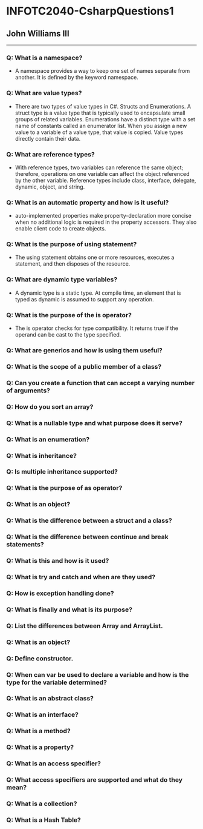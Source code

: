 # INFOTC2040-CsharpQuestions1
## John Williams III
----------------------------------------
### Q: What is a namespace?
- A namespace provides a way to keep one set of names separate from another. It is defined by the keyword namespace.

### Q: What are value types?
- There are two types of value types in C#. Structs and Enumerations. A struct type is a value type that is typically used to encapsulate small groups of related variables. Enumerations have a distinct type with a set name of constants called an enumerator list. When you assign a new value to a variable of a value type, that value is copied. Value types directly contain their data. 

### Q: What are reference types?
- With reference types, two variables can reference the same object; therefore, operations on one variable can affect the object referenced by the other variable. Reference types include class, interface, delegate, dynamic, object, and string.

### Q: What is an automatic property and how is it useful?
- auto-implemented properties make property-declaration more concise when no additional logic is required in the property accessors. They also enable client code to create objects.

### Q: What is the purpose of using statement?
- The using statement obtains one or more resources, executes a statement, and then disposes of the resource.

### Q: What are dynamic type variables?
- A dynamic type is a static type. At compile time, an element that is typed as dynamic is assumed to support any operation.

### Q: What is the purpose of the is operator?
- The is operator checks for type compatibility. It returns true if the operand can be cast to the type specified.

### Q: What are generics and how is using them useful?

### Q: What is the scope of a public member of a class?

### Q: Can you create a function that can accept a varying number of arguments?

### Q: How do you sort an array?

### Q: What is a nullable type and what purpose does it serve?

### Q: What is an enumeration?

### Q: What is inheritance?

### Q: Is multiple inheritance supported?

### Q: What is the purpose of as operator?

### Q: What is an object?

### Q: What is the difference between a struct and a class?

### Q: What is the difference between continue and break statements?

### Q: What is this and how is it used?

### Q: What is try and catch and when are they used?

### Q: How is exception handling done?

### Q: What is finally and what is its purpose?

### Q: List the differences between Array and ArrayList.

### Q: What is an object?

### Q: Define constructor.

### Q: When can var be used to declare a variable and how is the type for the variable determined?

### Q: What is an abstract class?

### Q: What is an interface?

### Q: What is a method?

### Q: What is a property?

### Q: What is an access specifier?

### Q: What access specifiers are supported and what do they mean?

### Q: What is a collection?

### Q: What is a Hash Table?

